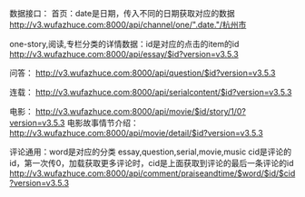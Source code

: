 数据接口：
首页：date是日期，传入不同的日期获取对应的数据
http://v3.wufazhuce.com:8000/api/channel/one/".date."/杭州市

one-story,阅读,专栏分类的详情数据：id是对应的点击的item的id
http://v3.wufazhuce.com:8000/api/essay/$id?version=v3.5.3

问答：
http://v3.wufazhuce.com:8000/api/question/$id?version=v3.5.3

连载：
http://v3.wufazhuce.com:8000/api/serialcontent/$id?version=v3.5.3

电影：
http://v3.wufazhuce.com:8000/api/movie/$id/story/1/0?version=v3.5.3
电影故事情节介绍：
http://v3.wufazhuce.com:8000/api/movie/detail/$id?version=v3.5.3

评论通用：word是对应的分类 essay,question,serial,movie,music  cid是评论的id，第一次传0，加载获取更多评论时，cid是上面获取到评论的最后一条评论的id
http://v3.wufazhuce.com:8000/api/comment/praiseandtime/$word/$id/$cid?version=v3.5.3
 
